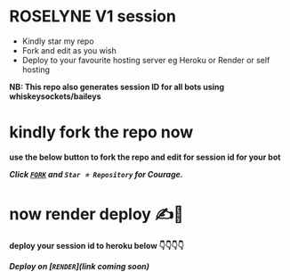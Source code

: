 # ROSELYNE V1 session
- Kindly star my repo
- Fork and edit as you wish
- Deploy to your favourite hosting server eg Heroku or Render or self hosting

<strong>NB:<strong/> This repo also generates session ID for all bots using whiskeysockets/baileys

# kindly fork the repo now
use the below button to fork the repo and edit for session id for your bot

***Click [`FORK`](https://github.com/amoncode6/Genz-session-by-Mr-tech) and `Star ⭐ Repository` for Courage.***

# now render deploy ✍️👋
deploy your session id to heroku below 👇👇👇👇

***Deploy on [`RENDER`](link coming soon)***
